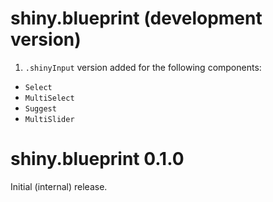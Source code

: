 # shiny.blueprint (development version)

1. `.shinyInput` version added for the following components:

  - `Select`
  - `MultiSelect`
  - `Suggest`
  - `MultiSlider`

# shiny.blueprint 0.1.0

Initial (internal) release.
